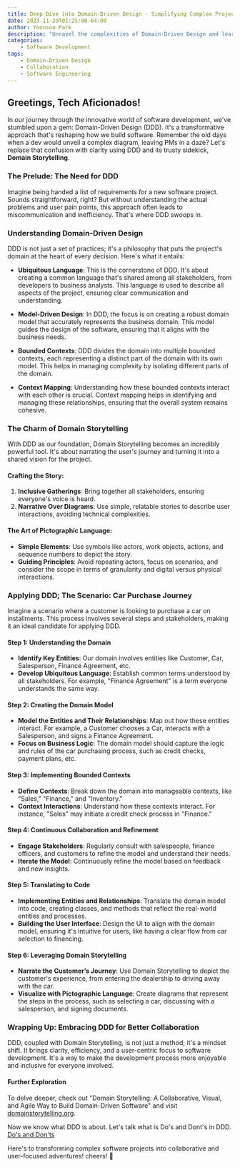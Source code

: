 ```yaml
---
title: Deep Dive into Domain-Driven Design - Simplifying Complex Projects
date: 2023-11-29T01:25:00-04:00
author: Yoonsoo Park
description: "Unravel the complexities of Domain-Driven Design and learn how it makes software development more collaborative and user-focused."
categories:
    - Software Development
tags:
    - Domain-Driven Design
    - Collaboration
    - Software Engineering
---
```


## Greetings, Tech Aficionados!

In our journey through the innovative world of software development, we've stumbled upon a gem: Domain-Driven Design (DDD). It's a transformative approach that's reshaping how we build software. Remember the old days when a dev would unveil a complex diagram, leaving PMs in a daze? Let's replace that confusion with clarity using DDD and its trusty sidekick, **Domain Storytelling**.

### The Prelude: The Need for DDD

Imagine being handed a list of requirements for a new software project. Sounds straightforward, right? But without understanding the actual problems and user pain points, this approach often leads to miscommunication and inefficiency. That's where DDD swoops in.

### Understanding Domain-Driven Design

DDD is not just a set of practices; it's a philosophy that puts the project's domain at the heart of every decision. Here's what it entails:

- **Ubiquitous Language**: This is the cornerstone of DDD. It's about creating a common language that's shared among all stakeholders, from developers to business analysts. This language is used to describe all aspects of the project, ensuring clear communication and understanding.

- **Model-Driven Design**: In DDD, the focus is on creating a robust domain model that accurately represents the business domain. This model guides the design of the software, ensuring that it aligns with the business needs.

- **Bounded Contexts**: DDD divides the domain into multiple bounded contexts, each representing a distinct part of the domain with its own model. This helps in managing complexity by isolating different parts of the domain.

- **Context Mapping**: Understanding how these bounded contexts interact with each other is crucial. Context mapping helps in identifying and managing these relationships, ensuring that the overall system remains cohesive.

### The Charm of Domain Storytelling

With DDD as our foundation, Domain Storytelling becomes an incredibly powerful tool. It's about narrating the user's journey and turning it into a shared vision for the project.

#### Crafting the Story:
1. **Inclusive Gatherings**: Bring together all stakeholders, ensuring everyone's voice is heard.
2. **Narrative Over Diagrams**: Use simple, relatable stories to describe user interactions, avoiding technical complexities.

#### The Art of Pictographic Language:
- **Simple Elements**: Use symbols like actors, work objects, actions, and sequence numbers to depict the story.
- **Guiding Principles**: Avoid repeating actors, focus on scenarios, and consider the scope in terms of granularity and digital versus physical interactions.

### Applying DDD; The Scenario: Car Purchase Journey

Imagine a scenario where a customer is looking to purchase a car on installments. This process involves several steps and stakeholders, making it an ideal candidate for applying DDD.

#### Step 1: Understanding the Domain

- **Identify Key Entities**: Our domain involves entities like Customer, Car, Salesperson, Finance Agreement, etc.
- **Develop Ubiquitous Language**: Establish common terms understood by all stakeholders. For example, "Finance Agreement" is a term everyone understands the same way.

#### Step 2: Creating the Domain Model

- **Model the Entities and Their Relationships**: Map out how these entities interact. For example, a Customer chooses a Car, interacts with a Salesperson, and signs a Finance Agreement.
- **Focus on Business Logic**: The domain model should capture the logic and rules of the car purchasing process, such as credit checks, payment plans, etc.

#### Step 3: Implementing Bounded Contexts

- **Define Contexts**: Break down the domain into manageable contexts, like "Sales," "Finance," and "Inventory."
- **Context Interactions**: Understand how these contexts interact. For instance, "Sales" may initiate a credit check process in "Finance."

#### Step 4: Continuous Collaboration and Refinement

- **Engage Stakeholders**: Regularly consult with salespeople, finance officers, and customers to refine the model and understand their needs.
- **Iterate the Model**: Continuously refine the model based on feedback and new insights.

#### Step 5: Translating to Code

- **Implementing Entities and Relationships**: Translate the domain model into code, creating classes, and methods that reflect the real-world entities and processes.
- **Building the User Interface**: Design the UI to align with the domain model, ensuring it's intuitive for users, like having a clear flow from car selection to financing.

#### Step 6: Leveraging Domain Storytelling

- **Narrate the Customer’s Journey**: Use Domain Storytelling to depict the customer's experience, from entering the dealership to driving away with the car.
- **Visualize with Pictographic Language**: Create diagrams that represent the steps in the process, such as selecting a car, discussing with a salesperson, and signing documents.

### Wrapping Up: Embracing DDD for Better Collaboration

DDD, coupled with Domain Storytelling, is not just a method; it's a mindset shift. It brings clarity, efficiency, and a user-centric focus to software development. It's a way to make the development process more enjoyable and inclusive for everyone involved.

#### Further Exploration
To delve deeper, check out "Domain Storytelling: A Collaborative, Visual, and Agile Way to Build Domain-Driven Software" and visit [domainstorytelling.org](https://domainstorytelling.org/).

Now we know what DDD is about. Let's talk what is Do's and Dont's in DDD. [Do's and Don'ts](https://www.yopa.page/blog/2023-11-30-mastering-domain-driven-design-best-practices-and-pitfalls.html)

Here's to transforming complex software projects into collaborative and user-focused adventures! 
cheers! 🍺